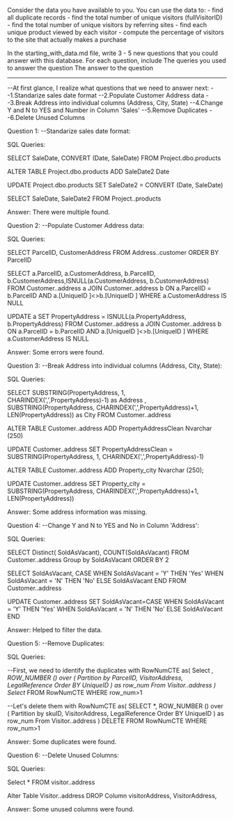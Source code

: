 Consider the data you have available to you. You can use the data to: - find all duplicate records - find the total number of unique visitors (fullVisitorID) - find the total number of unique visitors by referring sites - find each unique product viewed by each visitor - compute the percentage of visitors to the site that actually makes a purchase

In the starting_with_data.md file, write 3 - 5 new questions that you could answer with this database. For each question, include The queries you used to answer the question The answer to the question

--------------------

--At first glance, I realize what questions that we need to answer next:
--1.Standarize sales date format
--2.Populate Customer Address data
--3.Break Address into individual columns (Address, City, State)
--4.Change Y and N to YES and Number in Column 'Sales'
--5.Remove Duplicates
--6.Delete Unused Columns

Question 1: --Standarize sales date format:

SQL Queries:

SELECT SaleDate, CONVERT (Date, SaleDate)
FROM Project.dbo.products

ALTER TABLE Project.dbo.products
ADD SaleDate2 Date

UPDATE Project.dbo.products
SET SaleDate2 = CONVERT (Date, SaleDate)

SELECT SaleDate, SaleDate2
FROM Project..products

Answer: There were multiple found.



Question 2: --Populate Customer Address data:

SQL Queries:

SELECT ParcelID, CustomerAddress
FROM Address..customer
ORDER BY ParcelID

SELECT a.ParcelID, a.CustomerAddress, b.ParcelID, b.CustomerAddress,ISNULL(a.CustomerAddress, b.CustomerAddress)
FROM Customer..address a
JOIN Customer..address b
ON a.ParcelID = b.ParcelID
AND a.[UniqueID ]<>b.[UniqueID ]
WHERE a.CustomerAddress IS NULL

UPDATE a
SET PropertyAddress = ISNULL(a.PropertyAddress, b.PropertyAddress)
FROM Customer..address a
JOIN Customer..address b
ON a.ParcelID = b.ParcelID
AND a.[UniqueID ]<>b.[UniqueID ]
WHERE a.CustomerAddress IS NULL

Answer: Some errors were found.



Question 3: --Break Address into individual columns (Address, City, State):

SQL Queries:

SELECT
SUBSTRING(PropertyAddress, 1, CHARINDEX(',',PropertyAddress)-1) as Address
, SUBSTRING(PropertyAddress, CHARINDEX(',',PropertyAddress)+1, LEN(PropertyAddress)) as City
FROM Customer..address

ALTER TABLE Customer..address
ADD PropertyAddressClean Nvarchar (250)

UPDATE Customer..address
SET PropertyAddressClean = SUBSTRING(PropertyAddress, 1, CHARINDEX(',',PropertyAddress)-1)

ALTER TABLE Customer..address
ADD Property_city Nvarchar (250);

UPDATE Customer..address
SET Property_city = SUBSTRING(PropertyAddress, CHARINDEX(',',PropertyAddress)+1, LEN(PropertyAddress))

Answer: Some address information was missing.



Question 4: --Change Y and N to YES and No in Column 'Address':

SQL Queries:

SELECT Distinct( SoldAsVacant), COUNT(SoldAsVacant)
FROM Customer..address
Group by SoldAsVacant
ORDER BY 2

SELECT SoldAsVacant,
CASE
WHEN SoldAsVacant = 'Y' THEN 'Yes'
WHEN SoldAsVacant = 'N' THEN 'No'
ELSE SoldAsVacant
END
FROM Customer..address


UPDATE Customer..address
SET SoldAsVacant=CASE
WHEN SoldAsVacant = 'Y' THEN 'Yes'
WHEN SoldAsVacant = 'N' THEN 'No'
ELSE SoldAsVacant
END

Answer: Helped to filter the data.



Question 5: --Remove Duplicates:

SQL Queries:

--First, we need to identify the duplicates
with RowNumCTE as(
Select *,
ROW_NUMBER () over (
Partition by ParcelID,
VisitorAddress,
LegalReference
Order BY
UniqueID
) as row_num
From Visitor..address
)
Select*
FROM RowNumCTE
WHERE row_num>1

--Let's delete them
with RowNumCTE as(
SELECT *,
ROW_NUMBER () over (
Partition by skuID,
VisitorAddress,
LegalReference
Order BY
UniqueID
) as row_num
From Visitor..address
)
DELETE
FROM RowNumCTE
WHERE row_num>1

Answer: Some duplicates were found.


Question 6: --Delete Unused Columns:

SQL Queries:

Select *
FROM visitor..address

Alter Table Visitor..address
DROP Column visitorAddress, VisitorAddress, 

Answer: Some unused columns were found.


